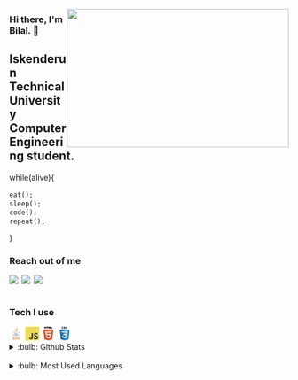 <img src="https://media.giphy.com/media/kMM3vtBEgSsLu/giphy.gif" 
align="right" width="400" height="250">

### Hi there, I'm Bilal. :wave:

## Iskenderun Technical University Computer Engineering student.

<font>
while(alive){
        
    eat();
    sleep();
    code();
    repeat();
} </font>


### Reach out of me

[<img  width="22" src="https://unpkg.com/simple-icons@v8/icons/instagram.svg" align="left" />][instagram]
[<img  width="22" src="https://unpkg.com/simple-icons@v8/icons/linkedin.svg" align="left" />][linkedin]
[<img  width="22" src="https://unpkg.com/simple-icons@v8/icons/twitter.svg" align="left" />][instagram]
<br>
<br>

### Tech I use 
<img src="https://raw.githubusercontent.com/github/explore/80688e429a7d4ef2fca1e82350fe8e3517d3494d/topics/java/java.png" width="25" height="25">
<img src="https://raw.githubusercontent.com/github/explore/80688e429a7d4ef2fca1e82350fe8e3517d3494d/topics/javascript/javascript.png" width="25" height="25">
<img src="https://raw.githubusercontent.com/github/explore/80688e429a7d4ef2fca1e82350fe8e3517d3494d/topics/html/html.png" width="25" height="25">
<img src="https://raw.githubusercontent.com/github/explore/80688e429a7d4ef2fca1e82350fe8e3517d3494d/topics/css/css.png" width="25" height="25">


<br>

<details>
<summary>:bulb: Github Stats</summary>
<img src="https://github-readme-stats.vercel.app/api?username=bilalseen&theme=radical">
</details>

<br>

<details>
<summary>:bulb: Most Used Languages</summary>
<img src="https://github-readme-stats.vercel.app/api/top-langs/?username=bilalseen&layout=compact">
</details>



[instagram]: https://www.instagram.com/bilalseen_/

[linkedin]: https://www.linkedin.com/in/bilal-%C5%9Fen-41a5b6205/

[twitter]: [https://twitter.com/bilalsen2010](https://twitter.com/bilalsen2010)



